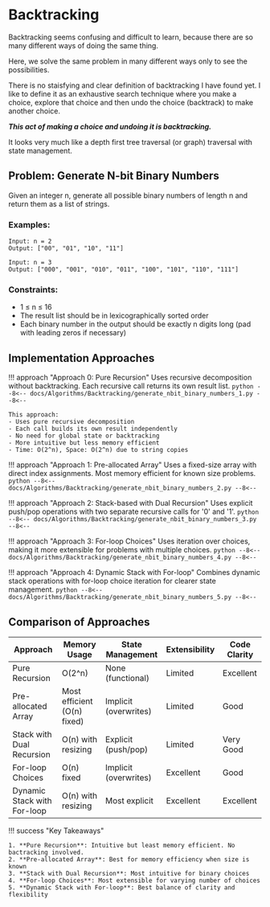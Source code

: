# Backtracking

Backtracking seems confusing and difficult to learn, because there are so many different ways of doing the same thing.

Here, we solve the same problem in many different ways only to see the possibilities.

There is no staisfying and clear definition of backtracking I have found yet. I like to define it as an exhaustive search technique where you make a choice, explore that choice and then undo the choice (backtrack) to make another choice. 

***This act of making a choice and undoing it is backtracking.***

It looks very much like a depth first tree traversal (or graph) traversal with state management.

## Problem: Generate N-bit Binary Numbers

Given an integer n, generate all possible binary numbers of length n and return them as a list of strings.

### Examples:
```
Input: n = 2
Output: ["00", "01", "10", "11"]

Input: n = 3
Output: ["000", "001", "010", "011", "100", "101", "110", "111"]
```

### Constraints:
- 1 ≤ n ≤ 16
- The result list should be in lexicographically sorted order
- Each binary number in the output should be exactly n digits long (pad with leading zeros if necessary)

## Implementation Approaches

!!! approach "Approach 0: Pure Recursion"
    Uses recursive decomposition without backtracking. Each recursive call returns its own result list.
    ```python
    --8<--
    docs/Algorithms/Backtracking/generate_nbit_binary_numbers_1.py
    --8<--
    ```
    
    This approach:
    - Uses pure recursive decomposition
    - Each call builds its own result independently
    - No need for global state or backtracking
    - More intuitive but less memory efficient
    - Time: O(2^n), Space: O(2^n) due to string copies

!!! approach "Approach 1: Pre-allocated Array"
    Uses a fixed-size array with direct index assignments. Most memory efficient for known size problems.
    ```python
    --8<--
    docs/Algorithms/Backtracking/generate_nbit_binary_numbers_2.py
    --8<--
    ```

!!! approach "Approach 2: Stack-based with Dual Recursion"
    Uses explicit push/pop operations with two separate recursive calls for '0' and '1'.
    ```python
    --8<--
    docs/Algorithms/Backtracking/generate_nbit_binary_numbers_3.py
    --8<--
    ```

!!! approach "Approach 3: For-loop Choices"
    Uses iteration over choices, making it more extensible for problems with multiple choices.
    ```python
    --8<--
    docs/Algorithms/Backtracking/generate_nbit_binary_numbers_4.py
    --8<--
    ```

!!! approach "Approach 4: Dynamic Stack with For-loop"
    Combines dynamic stack operations with for-loop choice iteration for clearer state management.
    ```python
    --8<--
    docs/Algorithms/Backtracking/generate_nbit_binary_numbers_5.py
    --8<--
    ```

## Comparison of Approaches

| Approach | Memory Usage | State Management | Extensibility | Code Clarity |
|----------|-------------|------------------|---------------|--------------|
| Pure Recursion | O(2^n) | None (functional) | Limited | Excellent |
| Pre-allocated Array | Most efficient (O(n) fixed) | Implicit (overwrites) | Limited | Good |
| Stack with Dual Recursion | O(n) with resizing | Explicit (push/pop) | Limited | Very Good |
| For-loop Choices | O(n) fixed | Implicit (overwrites) | Excellent | Good |
| Dynamic Stack with For-loop | O(n) with resizing | Most explicit | Excellent | Excellent |

!!! success "Key Takeaways"

    1. **Pure Recursion**: Intuitive but least memory efficient. No bactracking involved.
    2. **Pre-allocated Array**: Best for memory efficiency when size is known
    3. **Stack with Dual Recursion**: Most intuitive for binary choices
    4. **For-loop Choices**: Most extensible for varying number of choices
    5. **Dynamic Stack with For-loop**: Best balance of clarity and flexibility
    


